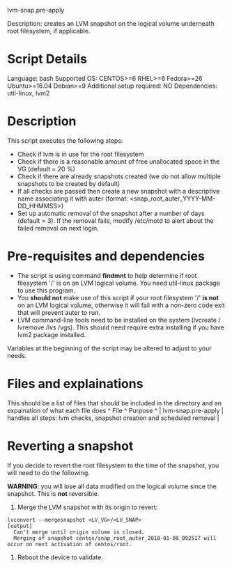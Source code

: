 lvm-snap.pre-apply

Description: creates an LVM snapshot on the logical volume underneath root filesystem, if applicable.

# Script Details

Language: bash
Supported OS: CENTOS>=6 RHEL>=6 Fedora>=26 Ubuntu>=16.04 Debian>=9
Additional setup required: NO
Dependencies: util-linux, lvm2

# Description

This script executes the following steps:

* Check if lvm is in use for the root filesystem
* Check if there is a reasonable amount of free unallocated space in the VG (default = 20 %)
* Check if there are already snapshots created (we do not allow multiple snapshots to be created by default)
* If all checks are passed then create a new snapshot with a descriptive name associating it with auter (format: <snap_root_auter_YYYY-MM-DD_HHMMSS>)
* Set up automatic removal of the snapshot after a number of days (default = 3). If the removal fails, modify /etc/motd to alert about the failed removal on next login.

# Pre-requisites and dependencies

* The script is using command **findmnt** to help determine if root filesystem '/' is on an LVM logical volume. You need util-linux package to use this program.
* You **should not** make use of this script if your root filesystem '/' **is not** on an LVM logical volume, otherwise it will fail with a non-zero code exit that will prevent auter to run.
* LVM command-line tools need to be installed on the system (lvcreate / lvremove /lvs /vgs). This should need require extra installing if you have lvm2 package installed.

Variables at the beginning of the script may be altered to adjust to your needs.


# Files and explainations

This should be a list of files that should be included in the directory and an expaination of what each file does
^ File ^ Purpose ^
| lvm-snap.pre-apply | handles all steps: lvm checks, snapshot creation and scheduled removal |

# Reverting a snapshot
If you decide to revert the root filesystem to the time of the snapshot, you will need to do the following.

**WARNING**: you will lose all data modified on the logical volume since the snapshot. This is **not** reversible.

1. Merge the LVM snapshot with its origin to revert:
```
lvconvert --mergesnapshot <LV_VG>/<LV_SNAP>
[output]
  Can't merge until origin volume is closed.
  Merging of snapshot centos/snap_root_auter_2018-01-08_092517 will occur on next activation of centos/root.
```
1. Reboot the device to validate.

